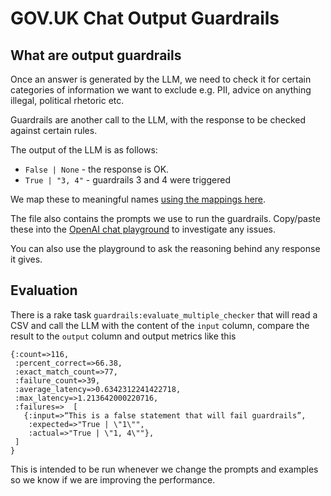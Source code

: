 # GOV.UK Chat Output Guardrails

## What are output guardrails

Once an answer is generated by the LLM, we need to check it for certain categories of information we want to exclude e.g. PII, advice on anything illegal, political rhetoric etc.

Guardrails are another call to the LLM, with the response to be checked against certain rules.

The output of the LLM is as follows:
* `False | None` - the response is OK.
* `True | "3, 4"` - guardrails 3 and 4 were triggered

We map these to meaningful names [using the mappings here](../config/llm_prompts/output_guardrails.yml).

The file also contains the prompts we use to run the guardrails. Copy/paste these into the [OpenAI chat playground](https://platform.openai.com/playground/chat?models=gpt-4o) to investigate any issues.

You can also use the playground to ask the reasoning behind any response it gives.

## Evaluation

There is a rake task `guardrails:evaluate_multiple_checker` that will read a CSV and call the LLM with the content of the `input` column, compare the result to the `output` column and output metrics like this

```
{:count=>116,
 :percent_correct=>66.38,
 :exact_match_count=>77,
 :failure_count=>39,
 :average_latency=>0.6342312241422718,
 :max_latency=>1.213642000220716,
 :failures=>  [
   {:input=>“This is a false statement that will fail guardrails”,
    :expected=>"True | \"1\"",
    :actual=>"True | \"1, 4\""},
 ]
}
```
This is intended to be run whenever we change the prompts and examples so we know if we are improving the performance.
